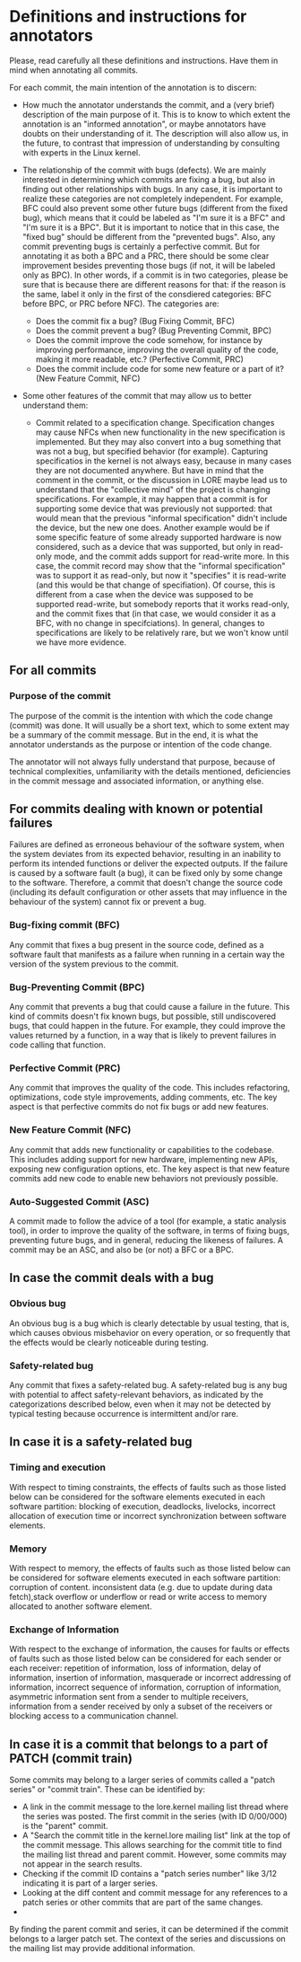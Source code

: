 # Definitions and instructions for annotators

Please, read carefully all these definitions and instructions. Have them in mind when annotating all commits.

For each commit, the main intention of the annotation is to discern:

* How much the annotator understands the commit, and a (very brief) description of the main purpose of it. This is to know to which extent the annotation is an "informed annotation", or maybe annotators have doubts on their understanding of it. The description will also allow us, in the future, to contrast that impression of understanding by consulting with experts in the Linux kernel.

* The relationship of the commit with bugs (defects). We are mainly interested in determining which commits are fixing a bug, but also in finding out other relationships with bugs. In any case, it is important to realize these categories are not completely independent. For example, BFC could also prevent some other future bugs (different from the fixed bug), which means that it could be labeled as "I'm sure it is a BFC" and "I'm sure it is a BPC". But it is important to notice that in this case, the "fixed bug" should be different from the "prevented bugs". Also, any commit preventing bugs is certainly a perfective commit. But for annotating it as both a BPC and a PRC, there should be some clear improvement besides preventing those bugs (if not, it will be labeled only as BPC). In other words, if a commit is in two categories, please be sure that is because there are different reasons for that: if the reason is the same, label it only in the first of the consdiered categories: BFC before BPC, or PRC before NFC). The categories are:
  * Does the commit fix a bug? (Bug Fixing Commit, BFC)
  * Does the commit prevent a bug? (Bug Preventing Commit, BPC)
  * Does the commit improve the code somehow, for instance by improving performance, improving the overall quality of the code, making it more readable, etc.? (Perfective Commit, PRC)
  * Does the commit include code for some new feature or a part of it? (New Feature Commit, NFC)

* Some other features of the commit that may allow us to better understand them:
  * Commit related to a specification change. Specification changes may cause NFCs when new functionality in the new specification is implemented. But they may also convert into a bug something that was not a bug, but specified behavior (for example). Capturing specificatios in the kernel is not always easy, because in many cases they are not documented anywhere. But have in mind that the comment in the commit, or the discussion in LORE maybe lead us to understand that the "collective mind" of the project is changing specifications. For example, it may happen that a commit is for supporting some device that was previously not supported: that would mean that the previous "informal specification" didn't include the device, but the new one does. Another example would be if some specific feature of some already supported hardware is now considered, such as a device that was supported, but only in read-only mode, and the commit adds support for read-write more. In this case, the commit record may show that the "informal specification" was to support it as read-only, but now it "specifies" it is read-write (and this would be that change of specifiation). Of course, this is different from a case when the device was supposed to be supported read-write, but somebody reports that it works read-only, and the commit fixes that (in that case, we would consider it as a BFC, with no change in specifciations). In general, changes to specifications are likely to be relatively rare, but we won't know until we have more evidence.

## For all commits

### Purpose of the commit

The purpose of the commit is the intention with which the code change (commit) was done. It will usually be a short text, which to some extent may be a summary of the commit message. But in the end, it is what the annotator understands as the purpose or intention of the code change.

The annotator will not always fully understand that purpose, because of technical complexities, unfamiliarity with the details mentioned, deficiencies in the commit message and associated information, or anything else.

## For commits dealing with known or potential failures

Failures are defined as erroneous behaviour of the software system, when the system deviates from its expected behavior, resulting in an inability to perform its intended functions or deliver the expected outputs. If the failure is caused by a software fault (a bug), it can be fixed only by some change to the software. Therefore, a commit that doesn't change the source code (including its default configuration or other assets that may influence in the behaviour of the system) cannot fix or prevent a bug.

### Bug-fixing commit (BFC)

Any commit that fixes a bug present in the source code, defined as a software fault that manifests as a failure when running in a certain way the version of the system previous to the commit.

### Bug-Preventing Commit (BPC)

Any commit that prevents a bug that could cause a failure in the future. This kind of commits doesn't fix known bugs, but possible, still undiscovered bugs, that could happen in the future. For example, they could improve the values returned by a function, in a way that is likely to prevent failures in code calling that function.

### Perfective Commit (PRC)

Any commit that improves the quality of the code. This includes refactoring, optimizations, code style improvements, adding comments, etc. The key aspect is that perfective commits do not fix bugs or add new features.

### New Feature Commit (NFC)

Any commit that adds new functionality or capabilities to the codebase. This includes adding support for new hardware, implementing new APIs, exposing new configuration options, etc. The key aspect is that new feature commits add new code to enable new behaviors not previously possible.

### Auto-Suggested Commit (ASC)

A commit made to follow the advice of a tool (for example, a static analysis tool), in order to improve the quality of the software, in terms of fixing bugs, preventing future bugs, and in general, reducing the likeness of failures. A commit may be an ASC, and also be (or not) a BFC or a BPC.

## In case the commit deals with a bug

### Obvious bug

An obvious bug is a bug which is clearly detectable by usual testing, that is, which causes obvious misbehavior on every operation, or so frequently that the effects would be clearly noticeable during testing.

### Safety-related bug

Any commit that fixes a safety-related bug.
A safety-related bug is any bug with potential to affect safety-relevant behaviors, as indicated by the categorizations described below, even when it may not be detected by typical testing because occurrence is intermittent and/or rare.

## In case it is a safety-related bug

### Timing and execution

With respect to timing constraints, the effects of faults such as those listed below can be considered for the software elements executed in each software partition: blocking of execution, deadlocks, livelocks, incorrect allocation of execution time or incorrect synchronization between software elements.

### Memory

With respect to memory, the effects of faults such as those listed below can be considered for software elements executed in each software partition: corruption of content. inconsistent data (e.g. due to update during data fetch),stack overflow or underflow or read or write access to memory allocated to another software element.

### Exchange of Information

With respect to the exchange of information, the causes for faults or effects of faults such as those listed below can be considered for each sender or each receiver: repetition of information, loss of information, delay of information, insertion of information, masquerade or incorrect addressing of information, incorrect sequence of information, corruption of information, asymmetric information sent from a sender to multiple receivers, information from a sender received by only a subset of the receivers or blocking access to a communication channel.

## In case it is a commit that belongs to a part of PATCH (commit train)


Some commits may belong to a larger series of commits called a "patch series" or "commit train". These can be identified by:
- A link in the commit message to the lore.kernel mailing list thread where the series was posted. The first commit in the series (with ID 0/00/000) is the "parent" commit.
- A "Search the commit title in the kernel.lore mailing list" link at the top of the commit message. This allows searching for the commit title to find the mailing list thread and parent commit. However, some commits may not appear in the search results.
- Checking if the commit ID contains a "patch series number" like 3/12 indicating it is part of a larger series.
- Looking at the diff content and commit message for any references to a patch series or other commits that are part of the same changes.
- 
By finding the parent commit and series, it can be determined if the commit belongs to a larger patch set. The context of the series and discussions on the mailing list may provide additional information.